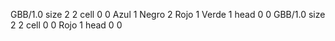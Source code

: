 <gs-board> GBB/1.0
size 2 2
cell 0 0 Azul 1 Negro 2 Rojo 1 Verde 1
head 0 0
 </gs-board>
<gs-board> GBB/1.0
size 2 2
cell 0 0 Rojo 1
head 0 0 </gs-board>